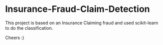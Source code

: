 # Insurance-Fraud-Claim-Detection

This project is based on an Insurance Claiming fraud and used scikit-learn to do the classification.

Cheers :)
